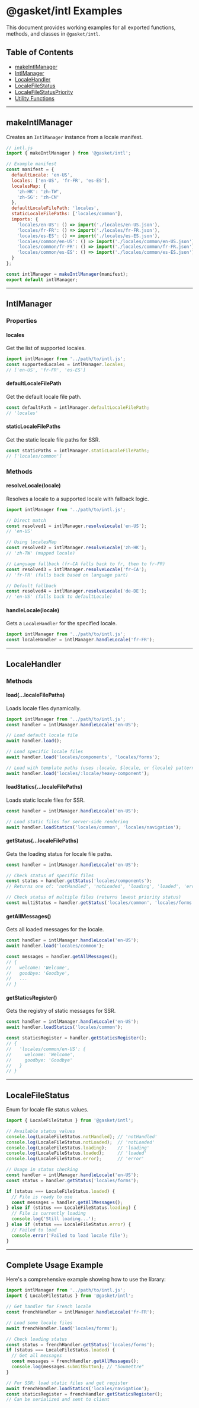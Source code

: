 # @gasket/intl Examples

This document provides working examples for all exported functions, methods, and classes in `@gasket/intl`.

## Table of Contents

- [makeIntlManager](#makeintlmanager)
- [IntlManager](#intlmanager)
- [LocaleHandler](#localehandler)
- [LocaleFileStatus](#localefilestatus)
- [LocaleFileStatusPriority](#localefilestatuspriority)
- [Utility Functions](#utility-functions)

---

## makeIntlManager

Creates an `IntlManager` instance from a locale manifest.

```js
// intl.js
import { makeIntlManager } from '@gasket/intl';

// Example manifest
const manifest = {
  defaultLocale: 'en-US',
  locales: ['en-US', 'fr-FR', 'es-ES'],
  localesMap: {
    'zh-HK': 'zh-TW',
    'zh-SG': 'zh-CN'
  },
  defaultLocaleFilePath: 'locales',
  staticLocaleFilePaths: ['locales/common'],
  imports: {
    'locales/en-US': () => import('./locales/en-US.json'),
    'locales/fr-FR': () => import('./locales/fr-FR.json'),
    'locales/es-ES': () => import('./locales/es-ES.json'),
    'locales/common/en-US': () => import('./locales/common/en-US.json'),
    'locales/common/fr-FR': () => import('./locales/common/fr-FR.json'),
    'locales/common/es-ES': () => import('./locales/common/es-ES.json')
  }
};

const intlManager = makeIntlManager(manifest);
export default intlManager;
```

---

## IntlManager

### Properties

#### locales
Get the list of supported locales.

```js
import intlManager from '../path/to/intl.js';
const supportedLocales = intlManager.locales;
// ['en-US', 'fr-FR', 'es-ES']
```

#### defaultLocaleFilePath
Get the default locale file path.

```js
const defaultPath = intlManager.defaultLocaleFilePath;
// 'locales'
```

#### staticLocaleFilePaths
Get the static locale file paths for SSR.

```js
const staticPaths = intlManager.staticLocaleFilePaths;
// ['locales/common']
```

### Methods

#### resolveLocale(locale)
Resolves a locale to a supported locale with fallback logic.

```js
import intlManager from '../path/to/intl.js';

// Direct match
const resolved1 = intlManager.resolveLocale('en-US');
// 'en-US'

// Using localesMap
const resolved2 = intlManager.resolveLocale('zh-HK');
// 'zh-TW' (mapped locale)

// Language fallback (fr-CA falls back to fr, then to fr-FR)
const resolved3 = intlManager.resolveLocale('fr-CA');
// 'fr-FR' (falls back based on language part)

// Default fallback
const resolved4 = intlManager.resolveLocale('de-DE');
// 'en-US' (falls back to defaultLocale)
```

#### handleLocale(locale)
Gets a `LocaleHandler` for the specified locale.

```js
import intlManager from '../path/to/intl.js';
const localeHandler = intlManager.handleLocale('fr-FR');
```

---

## LocaleHandler

### Methods

#### load(...localeFilePaths)
Loads locale files dynamically.

```js
import intlManager from '../path/to/intl.js';
const handler = intlManager.handleLocale('en-US');

// Load default locale file
await handler.load();

// Load specific locale files
await handler.load('locales/components', 'locales/forms');

// Load with template paths (uses :locale, $locale, or {locale} patterns)
await handler.load('locales/:locale/heavy-component');
```

#### loadStatics(...localeFilePaths)
Loads static locale files for SSR.

```js
const handler = intlManager.handleLocale('en-US');

// Load static files for server-side rendering
await handler.loadStatics('locales/common', 'locales/navigation');
```

#### getStatus(...localeFilePaths)
Gets the loading status for locale file paths.

```js
const handler = intlManager.handleLocale('en-US');

// Check status of specific files
const status = handler.getStatus('locales/components');
// Returns one of: 'notHandled', 'notLoaded', 'loading', 'loaded', 'error'

// Check status of multiple files (returns lowest priority status)
const multiStatus = handler.getStatus('locales/common', 'locales/forms');
```

#### getAllMessages()
Gets all loaded messages for the locale.

```js
const handler = intlManager.handleLocale('en-US');
await handler.load('locales/common');

const messages = handler.getAllMessages();
// {
//   welcome: 'Welcome',
//   goodbye: 'Goodbye',
//   ...
// }
```

#### getStaticsRegister()
Gets the registry of static messages for SSR.

```js
const handler = intlManager.handleLocale('en-US');
await handler.loadStatics('locales/common');

const staticsRegister = handler.getStaticsRegister();
// {
//   'locales/common/en-US': {
//     welcome: 'Welcome',
//     goodbye: 'Goodbye'
//   }
// }
```

---

## LocaleFileStatus

Enum for locale file status values.

```js
import { LocaleFileStatus } from '@gasket/intl';

// Available status values
console.log(LocaleFileStatus.notHandled); // 'notHandled'
console.log(LocaleFileStatus.notLoaded);  // 'notLoaded'
console.log(LocaleFileStatus.loading);    // 'loading'
console.log(LocaleFileStatus.loaded);     // 'loaded'
console.log(LocaleFileStatus.error);      // 'error'

// Usage in status checking
const handler = intlManager.handleLocale('en-US');
const status = handler.getStatus('locales/forms');

if (status === LocaleFileStatus.loaded) {
  // File is ready to use
  const messages = handler.getAllMessages();
} else if (status === LocaleFileStatus.loading) {
  // File is currently loading
  console.log('Still loading...');
} else if (status === LocaleFileStatus.error) {
  // Failed to load
  console.error('Failed to load locale file');
}
```

---

## Complete Usage Example

Here's a comprehensive example showing how to use the library:

```js
import intlManager from '../path/to/intl.js';
import { LocaleFileStatus } from '@gasket/intl';

// Get handler for French locale
const frenchHandler = intlManager.handleLocale('fr-FR');

// Load some locale files
await frenchHandler.load('locales/forms');

// Check loading status
const status = frenchHandler.getStatus('locales/forms');
if (status === LocaleFileStatus.loaded) {
  // Get all messages
  const messages = frenchHandler.getAllMessages();
  console.log(messages.submitButton); // "Soumettre"
}

// For SSR: load static files and get register
await frenchHandler.loadStatics('locales/navigation');
const staticsRegister = frenchHandler.getStaticsRegister();
// Can be serialized and sent to client
```
